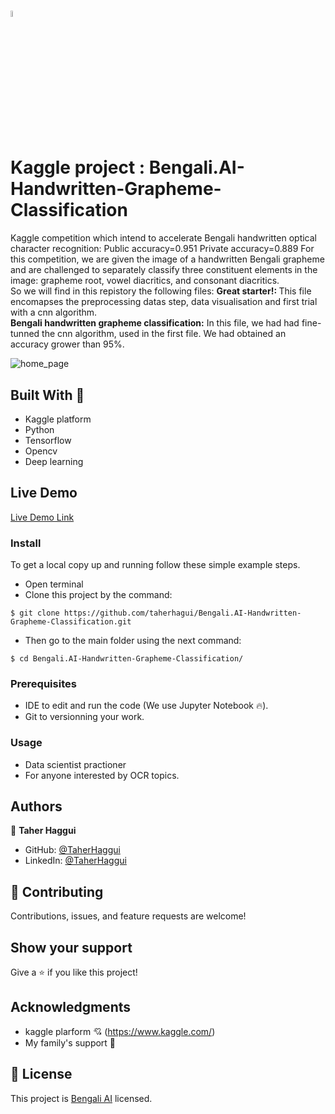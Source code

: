 # 

<img src = "https://upload.wikimedia.org/wikipedia/commons/7/7c/Kaggle_logo.png" alt="kaggle logo" width="5%">

# Kaggle project  : Bengali.AI-Handwritten-Grapheme-Classification
Kaggle competition which intend to accelerate Bengali handwritten optical character recognition:  Public accuracy=0.951  Private accuracy=0.889
For this competition, we are given the image of a handwritten Bengali grapheme and are challenged to separately classify three constituent elements in the image: grapheme root, vowel diacritics, and consonant diacritics.  
So we will find in this repistory the following files:
<b> Great starter!: </b>This file encomapses the preprocessing datas step, data visualisation and first trial with a cnn algorithm.  
<b> Bengali handwritten grapheme classification:</b> In this file, we had had fine-tunned the cnn algorithm, used in the first file. We had obtained an accuracy grower than 95%. 

![home_page](https://scontent.ftun15-1.fna.fbcdn.net/v/t1.6435-9/80854751_1232756750243897_8989944975248588800_n.jpg?_nc_cat=109&ccb=1-5&_nc_sid=e3f864&_nc_ohc=0RGFGGGQrmEAX_WSEQl&_nc_ht=scontent.ftun15-1.fna&oh=c3cf1282558455d32db699662a302f11&oe=61AE722E)

## Built With 🔨

- Kaggle platform
- Python 
- Tensorflow
- Opencv
- Deep learning

## Live Demo

[Live Demo Link](https://www.kaggle.com/c/bengaliai-cv19/code?competitionId=14897&sortBy=dateRun&tab=profile)

### Install

To get a local copy up and running follow these simple example steps.
- Open terminal
- Clone this project by the command: 

```
$ git clone https://github.com/taherhagui/Bengali.AI-Handwritten-Grapheme-Classification.git
```

- Then go to the main folder using the next command:

```
$ cd Bengali.AI-Handwritten-Grapheme-Classification/
```




### Prerequisites

- IDE to edit and run the code (We use Jupyter Notebook 🔥).
- Git to versionning your work.


### Usage

- Data scientist practioner
- For anyone interested by OCR topics.


## Authors

👤 **Taher Haggui**

- GitHub: [@TaherHaggui](https://github.com/taherhagui)
- LinkedIn: [@TaherHaggui](https://www.linkedin.com/in/taher-haggui-66b5a6198/)


## 🤝 Contributing

Contributions, issues, and feature requests are welcome!



## Show your support

Give a ⭐️ if you like this project!


## Acknowledgments
- kaggle plarform  💘 (https://www.kaggle.com/)
- My family's support 🙌

## 📝 License

This project is [Bengali AI](https://bengali.ai/) licensed.
